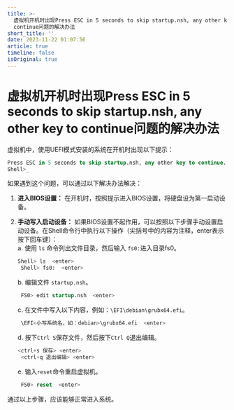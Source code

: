 ```yaml
---
title: >-
  虚拟机开机时出现Press ESC in 5 seconds to skip startup.nsh, any other key to
  continue问题的解决办法
short_title: ''
date: 2023-11-22 01:07:56
article: true
timeline: false
isOriginal: true
---
```



<!-- more -->


# 虚拟机开机时出现Press ESC in 5 seconds to skip startup.nsh, any other key to continue问题的解决办法

虚拟机中，使用UEFI模式安装的系统在开机时出现以下提示：

```sql
Press ESC in 5 seconds to skip startup.nsh, any other key to continue.
Shell>_
```

如果遇到这个问题，可以通过以下解决办法解决：

1. <span style="font-weight: bold;" data-type="strong">进入BIOS设置：</span>  在开机时，按照提示进入BIOS设置，将硬盘设为第一启动设备。
2. <span style="font-weight: bold;" data-type="strong">手动写入启动设备：</span>  如果BIOS设置不起作用，可以按照以下步骤手动设置启动设备。在Shell命令行中执行以下操作（尖括号中的内容为注释，enter表示按下回车键）：  
    a. 使用 `ls`​ 命令列出文件目录，然后输入 `fs0:`​ 进入目录fs0。

    ```sql
    Shell> ls  <enter>
     Shell> fs0:  <enter>
    ```

    b. 编辑文件 `startup.nsh`​。

    ```sql
     FS0> edit startup.nsh  <enter>
    ```

    c. 在文件中写入以下内容，例如：`\EFI\debian\grubx64.efi`​。

    ```sql
     \EFI<小写系统名，如：debian>\grubx64.efi  <enter>
    ```

    d. 按下`Ctrl S`​保存文件，然后按下`Ctrl Q`​退出编辑。

    ```sql
    <ctrl+s 保存> <enter>
     <ctrl+q 退出编辑> <enter>
    ```

    e. 输入`reset`​命令重启虚拟机。

    ```sql
     FS0> reset  <enter>
    ```

通过以上步骤，应该能够正常进入系统。
